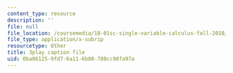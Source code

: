 ```yaml
---
content_type: resource
description: ''
file: null
file_location: /coursemedia/18-01sc-single-variable-calculus-fall-2010/0ba061259fd76a116b80780cc98fa97a_TpWQlKHPyJ4.srt
file_type: application/x-subrip
resourcetype: Other
title: 3play caption file
uid: 0ba06125-9fd7-6a11-6b80-780cc98fa97a
---
```

